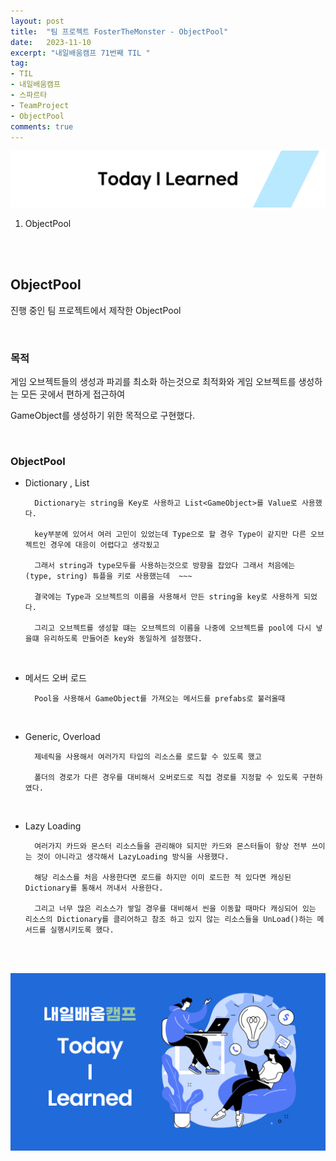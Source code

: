```yaml
---
layout: post
title:  "팀 프로젝트 FosterTheMonster - ObjectPool"
date:   2023-11-10
excerpt: "내일배움캠프 71번째 TIL "
tag:
- TIL
- 내일배움캠프
- 스파르타
- TeamProject
- ObjectPool
comments: true
---
```


![nbcbanner](/assets/img/TILbanner.png)

1. ObjectPool


<br/>
<br/>


## ObjectPool

진행 중인 팀 프로젝트에서 제작한 ObjectPool

<br/>

### 목적

게임 오브젝트들의 생성과 파괴를 최소화 하는것으로 최적화와 게임 오브젝트를 생성하는 모든 곳에서 편하게 접근하여

GameObject를 생성하기 위한 목적으로 구현했다.

<br/>

### ObjectPool

- Dictionary , List

        Dictionary는 string을 Key로 사용하고 List<GameObject>를 Value로 사용했다.

        key부분에 있어서 여러 고민이 있었는데 Type으로 할 경우 Type이 같지만 다른 오브젝트인 경우에 대응이 어렵다고 생각됬고

        그래서 string과 type모두를 사용하는것으로 방향을 잡았다 그래서 처음에는 (type, string) 튜플을 키로 사용했는데  ~~~

        결국에는 Type과 오브젝트의 이름을 사용해서 만든 string을 key로 사용하게 되었다.

        그리고 오브젝트를 생성할 떄는 오브젝트의 이름을 나중에 오브젝트를 pool에 다시 넣을떄 유리하도록 만들어준 key와 동일하게 설정했다.


<br/>

- 메서드 오버 로드

        Pool을 사용해서 GameObject를 가져오는 메서드를 prefabs로 불러올때

<br/>

- Generic, Overload

        제네릭을 사용해서 여러가지 타입의 리소스를 로드할 수 있도록 했고

        폴더의 경로가 다른 경우를 대비해서 오버로드로 직접 경로를 지정할 수 있도록 구현하였다.


<br/>

- Lazy Loading
        
        여러가지 카드와 몬스터 리소스들을 관리해야 되지만 카드와 몬스터들이 항상 전부 쓰이는 것이 아니라고 생각해서 LazyLoading 방식을 사용했다.

        해당 리소스를 처음 사용한다면 로드를 하지만 이미 로드한 적 있다면 캐싱된 Dictionary를 통해서 꺼내서 사용한다.

        그리고 너무 많은 리소스가 쌓일 경우를 대비해서 씬을 이동할 때마다 캐싱되어 있는 리소스의 Dictionary를 클리어하고 참조 하고 있지 않는 리소스들을 UnLoad()하는 메서드를 실행시키도록 했다.
        


<br/>
<br/>



![nbcthumbnail](/assets/img/thumbnail-image.png)